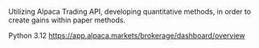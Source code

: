Utilizing Alpaca Trading API, developing quantitative methods,
in order to create gains within paper methods.

Python 3.12
https://app.alpaca.markets/brokerage/dashboard/overview
